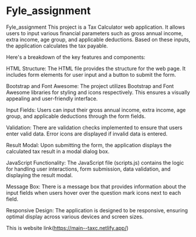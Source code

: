 # Fyle_assignment
Fyle_assignment
This project is a Tax Calculator web application. It allows users to input various financial parameters such as gross annual income, extra income, age group, and applicable deductions. Based on these inputs, the application calculates the tax payable.

Here's a breakdown of the key features and components:

HTML Structure: The HTML file provides the structure for the web page. It includes form elements for user input and a button to submit the form.

Bootstrap and Font Awesome: The project utilizes Bootstrap and Font Awesome libraries for styling and icons respectively. This ensures a visually appealing and user-friendly interface.

Input Fields: Users can input their gross annual income, extra income, age group, and applicable deductions through the form fields.

Validation: There are validation checks implemented to ensure that users enter valid data. Error icons are displayed if invalid data is entered.

Result Modal: Upon submitting the form, the application displays the calculated tax result in a modal dialog box.

JavaScript Functionality: The JavaScript file (scripts.js) contains the logic for handling user interactions, form submission, data validation, and displaying the result modal.

Message Box: There is a message box that provides information about the input fields when users hover over the question mark icons next to each field.

Responsive Design: The application is designed to be responsive, ensuring optimal display across various devices and screen sizes.

This is website link(https://main--taxc.netlify.app/)
